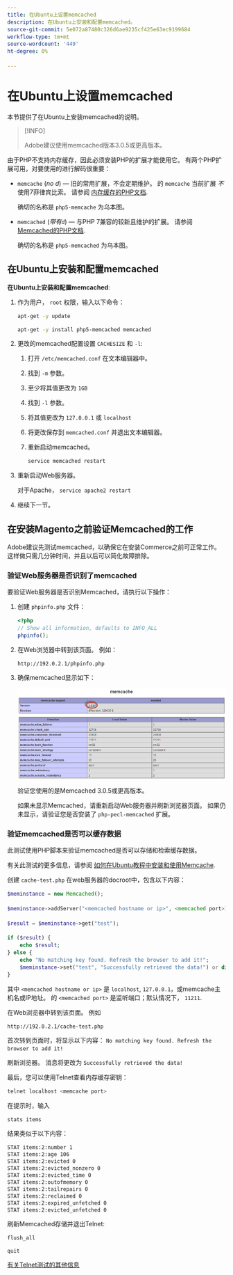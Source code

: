 ```yaml
---
title: 在Ubuntu上设置memcached
description: 在Ubuntu上安装和配置memcached。
source-git-commit: 5e072a87480c326d6ae9235cf425e63ec9199684
workflow-type: tm+mt
source-wordcount: '449'
ht-degree: 0%

---
```



# 在Ubuntu上设置memcached

本节提供了在Ubuntu上安装memcached的说明。

>[!INFO]
>
>Adobe建议使用memcached版本3.0.5或更高版本。

由于PHP不支持内存缓存，因此必须安装PHP的扩展才能使用它。 有两个PHP扩展可用，对要使用的进行解码很重要：

- `memcache` (_no d_) — 旧的常用扩展，不会定期维护。
的 `memcache` 当前扩展 _不_ 使用7菲律宾比索。 请参阅 [内存缓存的PHP文档](https://www.php.net/manual/en/book.memcache.php).

   确切的名称是 `php5-memcache` 为乌本图。

- `memcached` (_带有`d`_) — 与PHP 7兼容的较新且维护的扩展。 请参阅 [Memcached的PHP文档](https://www.php.net/manual/en/book.memcached.php).

   确切的名称是 `php5-memcached` 为乌本图。

## 在Ubuntu上安装和配置memcached

**在Ubuntu上安装和配置memcached**:

1. 作为用户， `root` 权限，输入以下命令：

   ```bash
   apt-get -y update
   ```

   ```bash
   apt-get -y install php5-memcached memcached
   ```

1. 更改的memcached配置设置 `CACHESIZE` 和 `-l`:

   1. 打开 `/etc/memcached.conf` 在文本编辑器中。
   1. 找到 `-m` 参数。
   1. 至少将其值更改为 `1GB`
   1. 找到 `-l` 参数。
   1. 将其值更改为 `127.0.0.1` 或 `localhost`
   1. 将更改保存到 `memcached.conf` 并退出文本编辑器。
   1. 重新启动memcached。

      ```bash
      service memcached restart
      ```

1. 重新启动Web服务器。

   对于Apache， `service apache2 restart`

1. 继续下一节。

## 在安装Magento之前验证Memcached的工作

Adobe建议先测试memcached，以确保它在安装Commerce之前可正常工作。 这样做只需几分钟时间，并且以后可以简化故障排除。

### 验证Web服务器是否识别了memcached

要验证Web服务器是否识别Memcached，请执行以下操作：

1. 创建 `phpinfo.php` 文件：

   ```php
   <?php
   // Show all information, defaults to INFO_ALL
   phpinfo();
   ```

1. 在Web浏览器中转到该页面。 例如：

   ```http
   http://192.0.2.1/phpinfo.php
   ```

1. 确保memcached显示如下：

   ![确认Web服务器识别了Memcached](../../assets/configuration/memcache.png)

   验证您使用的是Memcached 3.0.5或更高版本。

   如果未显示Memcached，请重新启动Web服务器并刷新浏览器页面。 如果仍未显示，请验证您是否安装了 `php-pecl-memcached` 扩展。

### 验证memcached是否可以缓存数据

此测试使用PHP脚本来验证memcached是否可以存储和检索缓存数据。

有关此测试的更多信息，请参阅 [如何在Ubuntu教程中安装和使用Memcache](https://www.digitalocean.com/community/tutorials/how-to-install-and-use-memcache-on-ubuntu-14-04).

创建 `cache-test.php` 在web服务器的docroot中，包含以下内容：

```php
$meminstance = new Memcached();

$meminstance->addServer("<memcached hostname or ip>", <memcached port>);

$result = $meminstance->get("test");

if ($result) {
    echo $result;
} else {
    echo "No matching key found. Refresh the browser to add it!";
    $meminstance->set("test", "Successfully retrieved the data!") or die("Could not save anything to memcached...");
}
```

其中 `<memcached hostname or ip>` 是 `localhost`, `127.0.0.1`，或memcache主机名或IP地址。 的 `<memcached port>` 是监听端口；默认情况下， `11211`.

在Web浏览器中转到该页面。 例如

```http
http://192.0.2.1/cache-test.php
```

首次转到页面时，将显示以下内容： `No matching key found. Refresh the browser to add it!`

刷新浏览器。 消息将更改为 `Successfully retrieved the data!`

最后，您可以使用Telnet查看内存缓存密钥：

```bash
telnet localhost <memcache port>
```

在提示时，输入

```shell
stats items
```

结果类似于以下内容：

```terminal
STAT items:2:number 1
STAT items:2:age 106
STAT items:2:evicted 0
STAT items:2:evicted_nonzero 0
STAT items:2:evicted_time 0
STAT items:2:outofmemory 0
STAT items:2:tailrepairs 0
STAT items:2:reclaimed 0
STAT items:2:expired_unfetched 0
STAT items:2:evicted_unfetched 0
```

刷新Memcached存储并退出Telnet:

```shell
flush_all
```

```shell
quit
```

[有关Telnet测试的其他信息](https://darkcoding.net/software/memcached-list-all-keys/)
